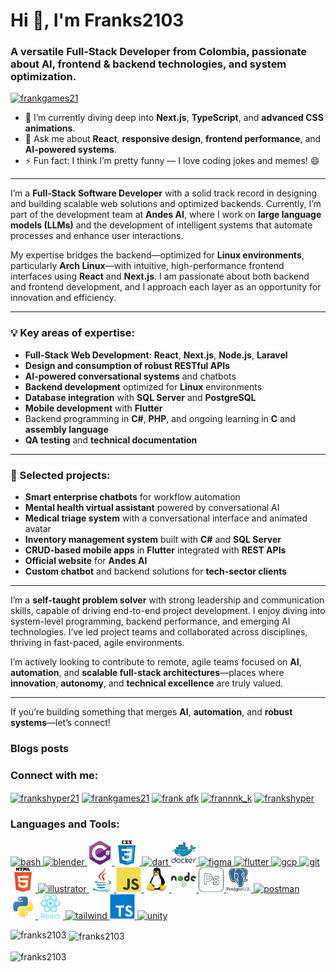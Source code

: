# Hi 👋, I'm Franks2103

### A versatile Full-Stack Developer from Colombia, passionate about AI, frontend & backend technologies, and system optimization.

<p align="left"> <a href="https://twitter.com/frankgames21" target="blank"><img src="https://img.shields.io/twitter/follow/frankgames21?logo=twitter&style=for-the-badge" alt="frankgames21" /></a> </p>

- 🌱 I’m currently diving deep into **Next.js**, **TypeScript**, and **advanced CSS animations**.
- 💬 Ask me about **React**, **responsive design**, **frontend performance**, and **AI-powered systems**.
- ⚡ Fun fact: I think I’m pretty funny — I love coding jokes and memes! 😄

---

I’m a **Full-Stack Software Developer** with a solid track record in designing and building scalable web solutions and optimized backends. Currently, I’m part of the development team at **Andes AI**, where I work on **large language models (LLMs)** and the development of intelligent systems that automate processes and enhance user interactions.

My expertise bridges the backend—optimized for **Linux environments**, particularly **Arch Linux**—with intuitive, high-performance frontend interfaces using **React** and **Next.js**. I am passionate about both backend and frontend development, and I approach each layer as an opportunity for innovation and efficiency.

---

### 💡 Key areas of expertise:
- **Full-Stack Web Development**: **React**, **Next.js**, **Node.js**, **Laravel**
- **Design and consumption of robust RESTful APIs**
- **AI-powered conversational systems** and chatbots
- **Backend development** optimized for **Linux** environments
- **Database integration** with **SQL Server** and **PostgreSQL**
- **Mobile development** with **Flutter**
- Backend programming in **C#**, **PHP**, and ongoing learning in **C** and **assembly language**
- **QA testing** and **technical documentation**

---

### 📌 Selected projects:
- **Smart enterprise chatbots** for workflow automation
- **Mental health virtual assistant** powered by conversational AI
- **Medical triage system** with a conversational interface and animated avatar
- **Inventory management system** built with **C#** and **SQL Server**
- **CRUD-based mobile apps** in **Flutter** integrated with **REST APIs**
- **Official website** for **Andes AI**
- **Custom chatbot** and backend solutions for **tech-sector clients**

---

I’m a **self-taught problem solver** with strong leadership and communication skills, capable of driving end-to-end project development. I enjoy diving into system-level programming, backend performance, and emerging AI technologies. I’ve led project teams and collaborated across disciplines, thriving in fast-paced, agile environments.

I’m actively looking to contribute to remote, agile teams focused on **AI**, **automation**, and **scalable full-stack architectures**—places where **innovation**, **autonomy**, and **technical excellence** are truly valued.

---

If you’re building something that merges **AI**, **automation**, and **robust systems**—let’s connect!

### Blogs posts
<!-- BLOG-POST-LIST:START -->
<!-- BLOG-POST-LIST:END -->

<h3 align="left">Connect with me:</h3>
<p align="left">
<a href="https://dev.to/frankshyper21" target="blank"><img align="center" src="https://raw.githubusercontent.com/rahuldkjain/github-profile-readme-generator/master/src/images/icons/Social/devto.svg" alt="frankshyper21" height="30" width="40" /></a>
<a href="https://twitter.com/frankgames21" target="blank"><img align="center" src="https://raw.githubusercontent.com/rahuldkjain/github-profile-readme-generator/master/src/images/icons/Social/twitter.svg" alt="frankgames21" height="30" width="40" /></a>
<a href="https://fb.com/frank afk" target="blank"><img align="center" src="https://raw.githubusercontent.com/rahuldkjain/github-profile-readme-generator/master/src/images/icons/Social/facebook.svg" alt="frank afk" height="30" width="40" /></a>
<a href="https://instagram.com/frannnk_k" target="blank"><img align="center" src="https://raw.githubusercontent.com/rahuldkjain/github-profile-readme-generator/master/src/images/icons/Social/instagram.svg" alt="frannnk_k" height="30" width="40" /></a>
<a href="https://discord.gg/frankshyper" target="blank"><img align="center" src="https://raw.githubusercontent.com/rahuldkjain/github-profile-readme-generator/master/src/images/icons/Social/discord.svg" alt="frankshyper" height="30" width="40" /></a>
</p>

<h3 align="left">Languages and Tools:</h3>
<p align="left"> <a href="https://www.gnu.org/software/bash/" target="_blank" rel="noreferrer"> <img src="https://www.vectorlogo.zone/logos/gnu_bash/gnu_bash-icon.svg" alt="bash" width="40" height="40"/> </a> <a href="https://www.blender.org/" target="_blank" rel="noreferrer"> <img src="https://download.blender.org/branding/community/blender_community_badge_white.svg" alt="blender" width="40" height="40"/> </a> <a href="https://www.w3schools.com/cs/" target="_blank" rel="noreferrer"> <img src="https://raw.githubusercontent.com/devicons/devicon/master/icons/csharp/csharp-original.svg" alt="csharp" width="40" height="40"/> </a> <a href="https://www.w3schools.com/css/" target="_blank" rel="noreferrer"> <img src="https://raw.githubusercontent.com/devicons/devicon/master/icons/css3/css3-original-wordmark.svg" alt="css3" width="40" height="40"/> </a> <a href="https://dart.dev" target="_blank" rel="noreferrer"> <img src="https://www.vectorlogo.zone/logos/dartlang/dartlang-icon.svg" alt="dart" width="40" height="40"/> </a> <a href="https://www.docker.com/" target="_blank" rel="noreferrer"> <img src="https://raw.githubusercontent.com/devicons/devicon/master/icons/docker/docker-original-wordmark.svg" alt="docker" width="40" height="40"/> </a> <a href="https://www.figma.com/" target="_blank" rel="noreferrer"> <img src="https://www.vectorlogo.zone/logos/figma/figma-icon.svg" alt="figma" width="40" height="40"/> </a> <a href="https://flutter.dev" target="_blank" rel="noreferrer"> <img src="https://www.vectorlogo.zone/logos/flutterio/flutterio-icon.svg" alt="flutter" width="40" height="40"/> </a> <a href="https://cloud.google.com" target="_blank" rel="noreferrer"> <img src="https://www.vectorlogo.zone/logos/google_cloud/google_cloud-icon.svg" alt="gcp" width="40" height="40"/> </a> <a href="https://git-scm.com/" target="_blank" rel="noreferrer"> <img src="https://www.vectorlogo.zone/logos/git-scm/git-scm-icon.svg" alt="git" width="40" height="40"/> </a> <a href="https://www.w3.org/html/" target="_blank" rel="noreferrer"> <img src="https://raw.githubusercontent.com/devicons/devicon/master/icons/html5/html5-original-wordmark.svg" alt="html5" width="40" height="40"/> </a> <a href="https://www.adobe.com/in/products/illustrator.html" target="_blank" rel="noreferrer"> <img src="https://www.vectorlogo.zone/logos/adobe_illustrator/adobe_illustrator-icon.svg" alt="illustrator" width="40" height="40"/> </a> <a href="https://www.java.com" target="_blank" rel="noreferrer"> <img src="https://raw.githubusercontent.com/devicons/devicon/master/icons/java/java-original.svg" alt="java" width="40" height="40"/> </a> <a href="https://developer.mozilla.org/en-US/docs/Web/JavaScript" target="_blank" rel="noreferrer"> <img src="https://raw.githubusercontent.com/devicons/devicon/master/icons/javascript/javascript-original.svg" alt="javascript" width="40" height="40"/> </a> <a href="https://www.linux.org/" target="_blank" rel="noreferrer"> <img src="https://raw.githubusercontent.com/devicons/devicon/master/icons/linux/linux-original.svg" alt="linux" width="40" height="40"/> </a> <a href="https://nodejs.org" target="_blank" rel="noreferrer"> <img src="https://raw.githubusercontent.com/devicons/devicon/master/icons/nodejs/nodejs-original-wordmark.svg" alt="nodejs" width="40" height="40"/> </a> <a href="https://www.photoshop.com/en" target="_blank" rel="noreferrer"> <img src="https://raw.githubusercontent.com/devicons/devicon/master/icons/photoshop/photoshop-line.svg" alt="photoshop" width="40" height="40"/> </a> <a href="https://www.postgresql.org" target="_blank" rel="noreferrer"> <img src="https://raw.githubusercontent.com/devicons/devicon/master/icons/postgresql/postgresql-original-wordmark.svg" alt="postgresql" width="40" height="40"/> </a> <a href="https://postman.com" target="_blank" rel="noreferrer"> <img src="https://www.vectorlogo.zone/logos/getpostman/getpostman-icon.svg" alt="postman" width="40" height="40"/> </a> <a href="https://www.python.org" target="_blank" rel="noreferrer"> <img src="https://raw.githubusercontent.com/devicons/devicon/master/icons/python/python-original.svg" alt="python" width="40" height="40"/> </a> <a href="https://reactjs.org/" target="_blank" rel="noreferrer"> <img src="https://raw.githubusercontent.com/devicons/devicon/master/icons/react/react-original-wordmark.svg" alt="react" width="40" height="40"/> </a> <a href="https://tailwindcss.com/" target="_blank" rel="noreferrer"> <img src="https://www.vectorlogo.zone/logos/tailwindcss/tailwindcss-icon.svg" alt="tailwind" width="40" height="40"/> </a> <a href="https://www.typescriptlang.org/" target="_blank" rel="noreferrer"> <img src="https://raw.githubusercontent.com/devicons/devicon/master/icons/typescript/typescript-original.svg" alt="typescript" width="40" height="40"/> </a> <a href="https://unity.com/" target="_blank" rel="noreferrer"> <img src="https://www.vectorlogo.zone/logos/unity3d/unity3d-icon.svg" alt="unity" width="40" height="40"/> </a> </p>

<p><img align="left" src="https://github-readme-stats.vercel.app/api/top-langs?username=franks2103&show_icons=true&locale=en&layout=compact" alt="franks2103" /></p>

<p>&nbsp;<img align="center" src="https://github-readme-stats.vercel.app/api?username=franks2103&show_icons=true&locale=en" alt="franks2103" /></p>

<p><img align="center" src="https://github-readme-streak-stats.herokuapp.com/?user=franks2103&" alt="franks2103" /></p>
